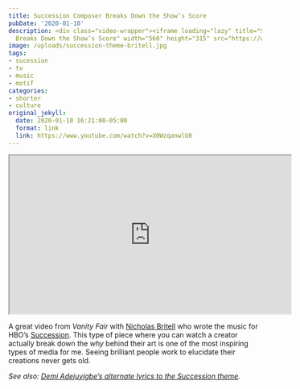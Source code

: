 ```yaml
---
title: Succession Composer Breaks Down the Show’s Score
pubDate: '2020-01-10'
description: <div class="video-wrapper"><iframe loading="lazy" title="Succession Composer
  Breaks Down the Show’s Score" width="560" height="315" src="https://www.youtube.com...
image: /uploads/succession-theme-britell.jpg
tags:
- sucession
- tv
- music
- motif
categories:
- shorter
- culture
original_jekyll:
  date: 2020-01-10 16:21:00-05:00
  format: link
  link: https://www.youtube.com/watch?v=X0WzqanwlG0
---
```


<div class="video-wrapper"><iframe loading="lazy" title="Succession Composer Breaks Down the Show’s Score" width="560" height="315" src="https://www.youtube.com/embed/X0WzqanwlG0" allow="accelerometer; autoplay; encrypted-media; gyroscope; picture-in-picture" allowfullscreen></iframe></div>

A great video from *Vanity Fair* with [Nicholas Britell](https://www.nicholasbritell.com) who wrote the music for HBO’s [Succession](https://www.hbo.com/succession). This type of piece where you can watch a creator actually break down the _why_ behind their art is one of the most inspiring types of media for me. Seeing brilliant people work to elucidate their creations never gets old. 

*See also: [Demi Adejuyigbe’s alternate lyrics to the Succession theme](https://www.youtube.com/watch?v=e-6K2CjJ6dk).*
